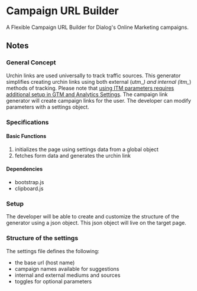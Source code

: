 # Campaign URL Builder
A Flexible Campaign URL Builder for Dialog's Online Marketing campaigns.

## Notes

### General Concept

Urchin links are  used universally to track traffic sources.
This generator simplifies creating urchin links using both external (utm_*) and internal (itm_*) methods of tracking.
Please note that [using ITM parameters requires additional setup in GTM and Analytics Settings](https://www.smashingmagazine.com/2017/08/tracking-internal-marketing-campaigns-google-analytics/#creating-custom-dimensions-in-google-analytics).
The campaign link generator will create campaign links for the user. 
The developer can modify parameters with a settings object.

### Specifications

#### Basic Functions

1. initializes the page using settings data from a global object
2. fetches form data and generates the urchin link

#### Dependencies

* bootstrap.js
* clipboard.js

### Setup

The developer will be able to create and customize the structure of the generator using a json object. This json object will live on the target page.

### Structure of the settings

The settings file defines the following:

* the base url (host name)
* campaign names available for suggestions
* internal and external mediums and sources
* toggles for optional parameters